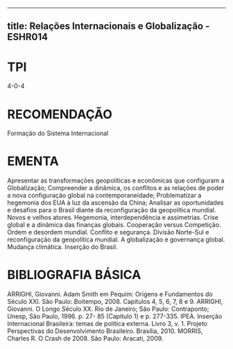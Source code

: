 
---
title: Relações Internacionais e Globalização - ESHR014 
---

# TPI

4-0-4

# RECOMENDAÇÃO

Formação do Sistema Internacional

# EMENTA

Apresentar as transformações geopolíticas e econômicas que configuram a Globalização; Compreender a dinâmica, os conflitos e as relações de poder a nova configuração global na contemporaneidade; Problematizar a hegemonia dos EUA à luz da ascensão da China; Analisar as oportunidades e desafios para o Brasil diante da reconfiguração da geopolítica mundial. Novos e velhos atores. Hegemonia, interdependência e assimetrias. Crise global e a dinâmica das finanças globais. Cooperação versus Competição. Ordem e desordem mundial. Conflito e segurança. Divisão Norte-Sul e reconfiguração da geopolítica mundial. A globalização e governança global. Mudança climática. Inserção do Brasil.

# BIBLIOGRAFIA BÁSICA

ARRIGHI, Giovanni. Adam Smith em Pequim: Origens e Fundamentos do Século XXI. São Paulo: Boitempo, 2008. Capítulos 4, 5, 6, 7, 8 e 9.
ARRIGHI, Giovanni. O Longo Século XX. Rio de Janeiro; São Paulo: Contraponto; Unesp, São Paulo, 1996. p. 27- 85 (Capítulo 1) e p. 277-335.
IPEA. Inserção Internacional Brasileira: temas de política externa. Livro 3, v. 1. Projeto Perspectivas do Desenvolvimento Brasileiro. Brasília, 2010.
MORRIS, Charles R. O Crash de 2008. São Paulo: Aracati, 2009.
        